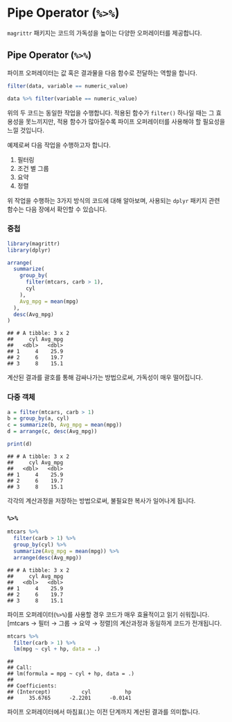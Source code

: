 
# Pipe Operator (`%>%`)

`magrittr` 패키지는 코드의 가독성을 높이는 다양한 오퍼레이터를 제공합니다.

## Pipe Operator (`%>%`)

파이프 오퍼레이터는 값 혹은 결과물을 다음 함수로 전달하는 역할을 합니다.


```r
filter(data, variable == numeric_value)

data %>% filter(variable == numeric_value)
```

위의 두 코드는 동일한 작업을 수행합니다. 적용된 함수가 `filter()` 하나일 때는 그 효용성을 못느끼지만, 적용 함수가 많아질수록 파이프 오퍼레이터를 사용해야 할 필요성을 느낄 것입니다.

예제로써 다음 작업을 수행하고자 합니다.

1. 필터링
2. 조건 별 그룹
3. 요약
4. 정렬

위 작업을 수행하는 3가지 방식의 코드에 대해 알아보며, 사용되는 `dplyr` 패키지 관련 함수는 다음 장에서 확인할 수 있습니다.

### 중첩


```r
library(magrittr)
library(dplyr)

arrange(
  summarize(
    group_by(
      filter(mtcars, carb > 1),
      cyl
    ),
    Avg_mpg = mean(mpg)
  ),
  desc(Avg_mpg)
)
```

```
## # A tibble: 3 x 2
##     cyl Avg_mpg
##   <dbl>   <dbl>
## 1     4    25.9
## 2     6    19.7
## 3     8    15.1
```

계산된 결과를 괄호를 통해 감싸나가는 방법으로써, 가독성이 매우 떨어집니다.

### 다중 객체


```r
a = filter(mtcars, carb > 1)
b = group_by(a, cyl)
c = summarize(b, Avg_mpg = mean(mpg))
d = arrange(c, desc(Avg_mpg))

print(d)
```

```
## # A tibble: 3 x 2
##     cyl Avg_mpg
##   <dbl>   <dbl>
## 1     4    25.9
## 2     6    19.7
## 3     8    15.1
```

각각의 계산과정을 저장하는 방법으로써, 불필요한 복사가 일어나게 됩니다. 

### `%>%`


```r
mtcars %>%
  filter(carb > 1) %>%
  group_by(cyl) %>%
  summarize(Avg_mpg = mean(mpg)) %>%
  arrange(desc(Avg_mpg))
```

```
## # A tibble: 3 x 2
##     cyl Avg_mpg
##   <dbl>   <dbl>
## 1     4    25.9
## 2     6    19.7
## 3     8    15.1
```

파이프 오퍼레이터(`%>%`)를 사용할 경우 코드가 매우 효율적이고 읽기 쉬워집니다. [mtcars → 필터 → 그룹 → 요약 → 정렬]의 계산과정과 동일하게 코드가 전개됩니다.


```r
mtcars %>%
  filter(carb > 1) %>%
  lm(mpg ~ cyl + hp, data = .) 
```

```
## 
## Call:
## lm(formula = mpg ~ cyl + hp, data = .)
## 
## Coefficients:
## (Intercept)          cyl           hp  
##     35.6765      -2.2201      -0.0141
```

파이프 오퍼레이터에서 마침표(.)는 이전 단계까지 계산된 결과를 의미합니다.

